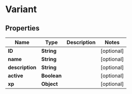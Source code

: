 
# Variant

## Properties
Name | Type | Description | Notes
------------ | ------------- | ------------- | -------------
**ID** | **String** |  |  [optional]
**name** | **String** |  |  [optional]
**description** | **String** |  |  [optional]
**active** | **Boolean** |  |  [optional]
**xp** | **Object** |  |  [optional]



